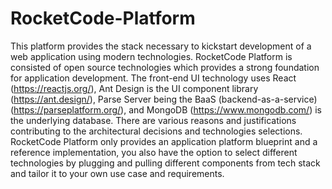 # RocketCode-Platform

This platform provides the stack necessary to kickstart development of a web application using modern technologies. RocketCode Platform is consisted of open source technologies which provides a strong foundation for application development. The front-end UI technology uses React (https://reactjs.org/), Ant Design is the UI component library (https://ant.design/), Parse Server being the BaaS (backend-as-a-service) (https://parseplatform.org/), and MongoDB (https://www.mongodb.com/) is the underlying database. There are various reasons and justifications contributing to the architectural decisions and technologies selections. RocketCode Platform only provides an application platform blueprint and a reference implementation, you also have the option to select different technologies by plugging and pulling different components from tech stack and tailor it to your own use case and requirements.
